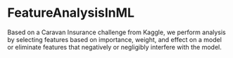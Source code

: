 # FeatureAnalysisInML
Based on a Caravan Insurance challenge from Kaggle, we perform analysis by selecting features based on importance, weight, and effect on a model or eliminate features that negatively or negligibly interfere with the model.
